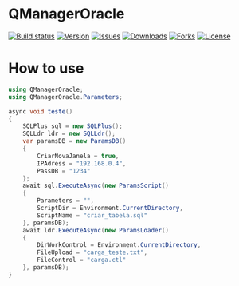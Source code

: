 # QManagerOracle

[![Build status](https://ci.appveyor.com/api/projects/status/1n6q8aql72cv8oom?svg=true)](https://ci.appveyor.com/project/rafaelandrade74/qmanageroracle)
[![Version](https://img.shields.io/nuget/v/QManagerOracle?color=gree)](https://www.nuget.org/packages/QManagerOracle/)
[![Issues](https://img.shields.io/github/issues/FerasGamesHosting/QManagerOracle)](https://github.com/FerasGamesHosting/QManagerOracle/issues)
[![Downloads](https://img.shields.io/nuget/dt/QManagerOracle?color=gree)](https://www.nuget.org/packages/QManagerOracle/)
[![Forks](https://img.shields.io/github/forks/FerasGamesHosting/QManagerOracle?color=gree)](https://github.com/FerasGamesHosting/QManagerOracle/network/members)
[![License](https://img.shields.io/github/license/FerasGamesHosting/QManagerOracle)](https://github.com/FerasGamesHosting/QManagerOracle/blob/master/LICENSE)




# How to use
```csharp
using QManagerOracle;
using QManagerOracle.Parameters;

async void teste()
{
    SQLPlus sql = new SQLPlus();
    SQLLdr ldr = new SQLLdr();
    var paramsDB = new ParamsDB()
    {
        CriarNovaJanela = true,
        IPAdress = "192.168.0.4",
        PassDB = "1234"
    };
    await sql.ExecuteAsync(new ParamsScript() 
	{ 
		Parameters = "", 
		ScriptDir = Environment.CurrentDirectory, 
		ScriptName = "criar_tabela.sql" 
	}, paramsDB);
    await ldr.ExecuteAsync(new ParamsLoader() 
	{ 
		DirWorkControl = Environment.CurrentDirectory, 
		FileUpload = "carga_teste.txt", 
		FileControl = "carga.ctl" 
	}, paramsDB);
}

```


